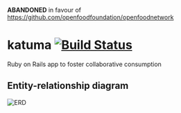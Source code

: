 **ABANDONED** in favour of https://github.com/openfoodfoundation/openfoodnetwork

# katuma [![Build Status](https://travis-ci.org/coopdevs/katuma.png?branch=develop)](https://travis-ci.org/coopdevs/katuma)

Ruby on Rails app to foster collaborative consumption

## Entity-relationship diagram

![ERD](./doc/erd.png?raw=true)
